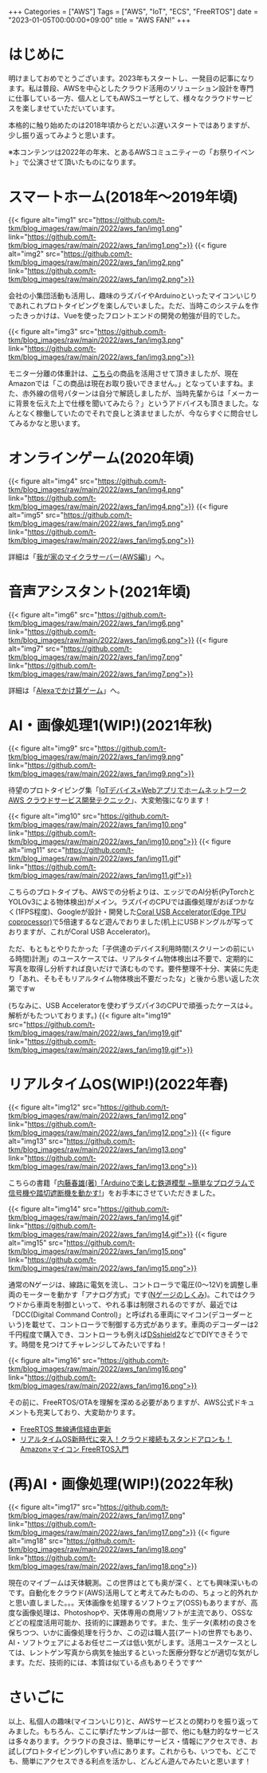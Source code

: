 +++
Categories = ["AWS"]
Tags = ["AWS", "IoT", "ECS", "FreeRTOS"]
date = "2023-01-05T00:00:00+09:00"
title = "AWS FAN!"
+++

# はじめに
明けましておめでとうございます。2023年もスタートし、一発目の記事になります。私は普段、AWSを中心としたクラウド活用のソリューション設計を専門に仕事している一方、個人としてもAWSユーザとして、様々なクラウドサービスを楽しませていただいています。

本格的に触り始めたのは2018年頃からとだいぶ遅いスタートではありますが、少し振り返ってみようと思います。

※本コンテンツは2022年の年末、とあるAWSコミュニティーの「お祭りイベント」で公演させて頂いたものになります。

# スマートホーム(2018年〜2019年頃)
{{< figure alt="img1" src="https://github.com/t-tkm/blog_images/raw/main/2022/aws_fan/img1.png" link="https://github.com/t-tkm/blog_images/raw/main/2022/aws_fan/img1.png">}}
{{< figure alt="img2" src="https://github.com/t-tkm/blog_images/raw/main/2022/aws_fan/img2.png" link="https://github.com/t-tkm/blog_images/raw/main/2022/aws_fan/img2.png">}}

会社の小集団活動も活用し、趣味のラズパイやArduinoといったマイコンいじりであれこれプロトタイピングを楽しんでいました。ただ、当時このシステムを作ったきっかけは、Vueを使ったフロントエンドの開発の勉強が目的でした。

{{< figure alt="img3" src="https://github.com/t-tkm/blog_images/raw/main/2022/aws_fan/img3.png" link="https://github.com/t-tkm/blog_images/raw/main/2022/aws_fan/img3.png">}}

モニター分離の体重計は、[こちら](https://www.amazon.co.jp/dp/B00A1ZU2XY)の商品を活用させて頂きましたが、現在Amazonでは「この商品は現在お取り扱いできません。」となっていますね。また、赤外線の信号パターンは自分で解読しましたが、当時先輩からは「メーカーに背景を伝えた上で仕様を聞いてみたら？」というアドバイスも頂きました。なんとなく稼働していたのでそれで良しと済ませましたが、今ならすぐに問合せしてみるかなと思います。

# オンラインゲーム(2020年頃)
{{< figure alt="img4" src="https://github.com/t-tkm/blog_images/raw/main/2022/aws_fan/img4.png" link="https://github.com/t-tkm/blog_images/raw/main/2022/aws_fan/img4.png">}}
{{< figure alt="img5" src="https://github.com/t-tkm/blog_images/raw/main/2022/aws_fan/img5.png" link="https://github.com/t-tkm/blog_images/raw/main/2022/aws_fan/img5.png">}}

詳細は「[我が家のマイクラサーバー(AWS編)](https://t-tkm.github.io/blog/posts/2021/03/minecraft_server_aws_ecs/)」へ。

# 音声アシスタント(2021年頃)
{{< figure alt="img6" src="https://github.com/t-tkm/blog_images/raw/main/2022/aws_fan/img6.png" link="https://github.com/t-tkm/blog_images/raw/main/2022/aws_fan/img6.png">}}
{{< figure alt="img7" src="https://github.com/t-tkm/blog_images/raw/main/2022/aws_fan/img7.png" link="https://github.com/t-tkm/blog_images/raw/main/2022/aws_fan/img7.png">}}

詳細は「[Alexaでかけ算ゲーム](https://t-tkm.github.io/blog/posts/2021/03/aws_alexa_practice/)」へ。

# AI・画像処理1(WIP!)(2021年秋)
{{< figure alt="img9" src="https://github.com/t-tkm/blog_images/raw/main/2022/aws_fan/img9.png" link="https://github.com/t-tkm/blog_images/raw/main/2022/aws_fan/img9.png">}}

待望のプロトタイピング集「[IoTデバイス×Webアプリでホームネットワーク AWS クラウドサービス開発テクニック](https://www.amazon.co.jp/dp/4798064289/)」、大変勉強になります！

{{< figure alt="img10" src="https://github.com/t-tkm/blog_images/raw/main/2022/aws_fan/img10.png" link="https://github.com/t-tkm/blog_images/raw/main/2022/aws_fan/img10.png">}}
{{< figure alt="img11" src="https://github.com/t-tkm/blog_images/raw/main/2022/aws_fan/img11.gif" link="https://github.com/t-tkm/blog_images/raw/main/2022/aws_fan/img11.gif">}}

こちらのプロトタイプも、AWSでの分析よりは、エッジでのAI分析(PyTorchとYOLOv3による物体検出)がメイン。ラズパイのCPUでは画像処理がおぼつかなく(1FPS程度)、Googleが設計・開発した[Coral USB Accelerator(Edge TPU coprocessor)](https://coral.ai/products/accelerator/)で5倍速するなど遊んでおりました(机上にUSBドングルが写っておりますが、これがCoral USB Accelerator)。

ただ、もともとやりたかった「子供達のデバイス利用時間(スクリーンの前にいる時間)計測」のユースケースでは、リアルタイム物体検出は不要で、定期的に写真を取得し分析すれば良いだけで済むものです。要件整理不十分、実装に先走り「あれ、そもそもリアルタイム物体検出不要だったな」と後から思い返した次第ですw

(ちなみに、USB Acceleratorを使わずラズパイ3のCPUで頑張ったケースは↓。解析がもたついております。)
{{< figure alt="img19" src="https://github.com/t-tkm/blog_images/raw/main/2022/aws_fan/img19.gif" link="https://github.com/t-tkm/blog_images/raw/main/2022/aws_fan/img19.gif">}}

# リアルタイムOS(WIP!)(2022年春)
{{< figure alt="img12" src="https://github.com/t-tkm/blog_images/raw/main/2022/aws_fan/img12.png" link="https://github.com/t-tkm/blog_images/raw/main/2022/aws_fan/img12.png">}}
{{< figure alt="img13" src="https://github.com/t-tkm/blog_images/raw/main/2022/aws_fan/img13.png" link="https://github.com/t-tkm/blog_images/raw/main/2022/aws_fan/img13.png">}}

こちらの書籍「[内藤春雄(著)「Arduinoで楽しむ鉄道模型 ~簡単なプログラムで信号機や踏切遮断機を動かす!](https://www.amazon.co.jp/gp/product/4774199192/)」をお手本にさせていただきました。

{{< figure alt="img14" src="https://github.com/t-tkm/blog_images/raw/main/2022/aws_fan/img14.gif" link="https://github.com/t-tkm/blog_images/raw/main/2022/aws_fan/img14.gif">}}
{{< figure alt="img15" src="https://github.com/t-tkm/blog_images/raw/main/2022/aws_fan/img15.png" link="https://github.com/t-tkm/blog_images/raw/main/2022/aws_fan/img15.png">}}

通常のNゲージは、線路に電気を流し、コントローラで電圧(0〜12V)を調整し車両のモーターを動かす「アナログ方式」です([Nゲージのしくみ](https://www.kato-start.com/blank-1))。これではクラウドから車両を制御といって、やれる事は制限されるのですが、最近では「DCC(Digital Command Control)」と呼ばれる車両にマイコン(デコーダーという)を載せて、コントローラで制御する方式があります。車両のデコーダーは2千円程度で購入でき、コントローラも例えば[DSshield2](https://desktopstation.net/wiki/doku.php/dsshield2)などでDIYできそうです。時間を見つけてチャレンジしてみたいですね！

{{< figure alt="img16" src="https://github.com/t-tkm/blog_images/raw/main/2022/aws_fan/img16.png" link="https://github.com/t-tkm/blog_images/raw/main/2022/aws_fan/img16.png">}}

その前に、FreeRTOS/OTAを理解を深める必要がありますが、AWS公式ドキュメントも充実しており、大変助かります。
- [FreeRTOS 無線通信経由更新](https://docs.aws.amazon.com/ja_jp/freertos/latest/userguide/freertos-ota-dev.html)
- [リアルタイムOS新時代に突入！クラウド接続もスタンドアロンも！Amazon×マイコン FreeRTOS入門](https://interface.cqpub.co.jp/magazine/202104/)

# (再)AI・画像処理(WIP!)(2022年秋)
{{< figure alt="img17" src="https://github.com/t-tkm/blog_images/raw/main/2022/aws_fan/img17.png" link="https://github.com/t-tkm/blog_images/raw/main/2022/aws_fan/img17.png">}}
{{< figure alt="img18" src="https://github.com/t-tkm/blog_images/raw/main/2022/aws_fan/img18.png" link="https://github.com/t-tkm/blog_images/raw/main/2022/aws_fan/img18.png">}}

現在のマイブームは天体観測。この世界はとても奥が深く、とても興味深いものです。自動化をクラウド(AWS)活用してと考えてみたものの、ちょっと的外れかと思い直しました。。。天体画像を処理するソフトウェア(OSS)もありますが、高度な画像処理は、Photoshopや、天体専用の商用ソフトが主流であり、OSSなどどの程度活用可能か、技術的に課題ありです。また、生データ(素材)の良さを保ちつつ、いかに画像処理を行うか、この辺は職人芸(アート)の世界でもあり、AI・ソフトウェアによるお任せニーズは低い気がします。活用ユースケースとしては、レントゲン写真から病気を抽出するといった医療分野などが適切な気がします。ただ、技術的には、本質は似ている点もありそうです^^

# さいごに
以上、私個人の趣味(マイコンいじり)と、AWSサービスとの関わりを振り返ってみました。もちろん、ここに挙げたサンプルは一部で、他にも魅力的なサービスは多々あります。クラウドの良さは、簡単にサービス・情報にアクセスでき、お試し(プロトタイピング)しやすい点にあります。これからも、いつでも、どこでも、簡単にアクセスできる利点を活かし、どんどん遊んでみたいと思います！